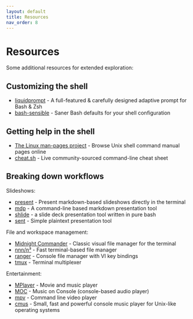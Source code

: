 ```yaml
---
layout: default
title: Resources
nav_order: 8
---
```

# Resources

Some additional resources for extended exploration:

## Customizing the shell

* [liquidprompt](https://github.com/nojhan/liquidprompt) - A full-featured & carefully designed adaptive prompt for Bash & Zsh
* [bash-sensible](https://github.com/mrzool/bash-sensible) - Saner Bash defaults for your shell configuration

## Getting help in the shell

* [The Linux man-pages project](https://www.kernel.org/doc/man-pages/) - Browse Unix shell command manual pages online
* [cheat.sh](https://cheat.sh/) - Live community-sourced command-line cheat sheet

## Breaking down workflows

Slideshows:

* [present](https://github.com/vinayak-mehta/present) - Present markdown-based slideshows directly in the terminal
* [mdp](https://github.com/visit1985/mdp) - A command-line based markdown presentation tool
* [shlide](https://github.com/icyphox/shlide) - a slide deck presentation tool written in pure bash
* [sent](https://tools.suckless.org/sent/) - Simple plaintext presentation tool

File and workspace management:

* [Midnight Commander](https://midnight-commander.org/) - Classic visual file manager for the terminal
* [nnn/n³](https://github.com/jarun/nnn) - Fast terminal-based file manager
* [ranger](https://ranger.github.io/) - Console file manager with VI key bindings
* [tmux](https://github.com/tmux/tmux/wiki) - Terminal multiplexer

Entertainment:

* [MPlayer](http://www.mplayerhq.hu/design7/news.html) - Movie and music player
* [MOC](https://moc.daper.net/) - Music on Console (console-based audio player)
* [mpv](https://github.com/mpv-player/mpv) - Command line video player
* [cmus](https://cmus.github.io/) - Small, fast and powerful console music player for Unix-like operating systems
